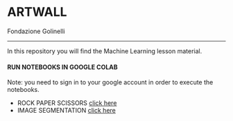 ARTWALL
=======
Fondazione Golinelli 
_____________________

In this repository you will find the Machine Learning lesson material.


#### RUN NOTEBOOKS IN GOOGLE COLAB
Note: you need to sign in to your google account in order to execute the notebooks.

<ul>
    <li>ROCK PAPER SCISSORS <a target="_blank" href="https://colab.research.google.com/github/fondazione-golinelli/artwall/blob/master/rock_paper_scissors/rock_paper_scissors.ipynb">click here</a></li>
    <li>IMAGE SEGMENTATION <a target="_blank" href="">click here</a></li>
</ul>  
